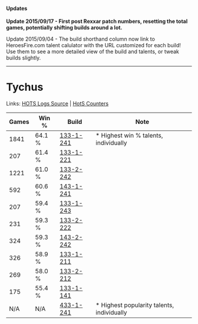 #### Updates
**Update 2015/09/17 - First post Rexxar patch numbers, resetting the total games, potentially shifting builds around a lot.**

Update 2015/09/04 - The build shorthand column now link to HeroesFire.com talent calulator with the URL customized for each build!  
Use them to see a more detailed view of the build and talents, or tweak builds slightly.

***

# Tychus

Links: [HOTS Logs Source](https://www.hotslogs.com/Sitewide/HeroDetails?Hero=Tychus) | [HotS Counters](http://hotscounters.com/#/hero/Tychus)

Games  | Win %  | Build     | Note
-----  | -----  | -----     | ----
1841   | 64.1 % | [133-1-241](http://www.heroesfire.com/hots/talent-calculator/tychus#hEQf) | * Highest win % talents, individually
207    | 61.4 % | [133-1-221](http://www.heroesfire.com/hots/talent-calculator/tychus#hEQL) | 
1221   | 61.0 % | [133-2-242](http://www.heroesfire.com/hots/talent-calculator/tychus#hEgI) | 
592    | 60.6 % | [143-1-241](http://www.heroesfire.com/hots/talent-calculator/tychus#hcr9) | 
207    | 59.4 % | [133-1-243](http://www.heroesfire.com/hots/talent-calculator/tychus#hEQh) | 
231    | 59.3 % | [133-2-222](http://www.heroesfire.com/hots/talent-calculator/tychus#hEf-) | 
324    | 59.3 % | [143-2-242](http://www.heroesfire.com/hots/talent-calculator/tychus#hd4o) | 
326    | 58.9 % | [133-1-211](http://www.heroesfire.com/hots/talent-calculator/tychus#hEQB) | 
269    | 58.0 % | [133-2-212](http://www.heroesfire.com/hots/talent-calculator/tychus#hEfq) | 
175    | 55.4 % | [133-1-141](http://www.heroesfire.com/hots/talent-calculator/tychus#hEP5) | 
N/A    | N/A    | [433-1-241](http://www.heroesfire.com/hots/talent-calculator/tychus#sgrf) | * Highest popularity talents, individually
